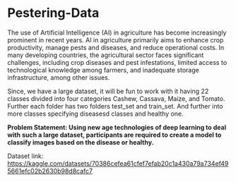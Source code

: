 # Pestering-Data
The use of Artificial Intelligence (AI) in agriculture has become increasingly prominent in recent years. AI in agriculture primarily aims to enhance crop productivity, manage pests and diseases, and reduce operational costs. In many developing countries, the agricultural sector faces significant challenges, including crop diseases and pest infestations, limited access to technological knowledge among farmers, and inadequate storage infrastructure, among other issues.

Since, we have a large dataset, it will be fun to work with it having 22 classes divided into four categories Cashew, Cassava, Maize, and Tomato. Further each folder has two folders test_set and train_set. And further into more classes specifying diseasesd classes and healthy one.

**Problem Statement: Using new age technologies of deep learning to deal with such a large dataset, participants are required to create a model to classify images based on the disease or healthy.**

Dataset link: https://kaggle.com/datasets/70386cefea61cfef7efab20c1a430a79a734ef495661efc02b2630b98d8cafc7
